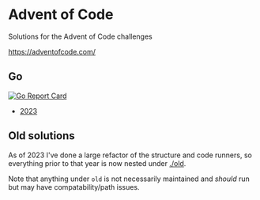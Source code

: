 # Advent of Code

Solutions for the Advent of Code challenges

https://adventofcode.com/

## Go

[![Go Report Card](https://goreportcard.com/badge/github.com/necrophonic/advent-of-code)](https://goreportcard.com/report/github.com/necrophonic/advent-of-code)

- [2023](2023/go)

## Old solutions

As of 2023 I've done a large refactor of the structure and code runners, so everything
prior to that year is now nested under [./old](old).

Note that anything under `old` is not necessarily maintained and *should* run
but may have compatability/path issues.

